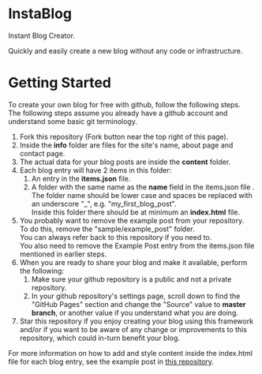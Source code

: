 # InstaBlog
Instant Blog Creator. 

Quickly and easily create a new blog without any code or infrastructure.

# Getting Started
To create your own blog for free with github, follow the following steps.  
The following steps assume you already have a github account and understand some basic git terminology.

1. Fork this repository (Fork button near the top right of this page).
3. Inside the **info** folder are files for the site's name, about page and contact page.
4. The actual data for your blog posts are inside the **content** folder.
5. Each blog entry will have 2 items in this folder:
    1. An entry in the **items.json** file.
    2. A folder with the same name as the **name** field in the items.json file  .
       The folder name should be lower case and spaces be replaced with an underscore "_", e.g. "my_first_blog_post".  
       Inside this folder there should be at minimum an **index.html** file.
7. You probably want to remove the example post from your repository.  
   To do this, remove the "sample/example_post" folder.  
   You can always refer back to this repository if you need to.  
   You also need to remove the Example Post entry from the items.json file mentioned in earlier steps.
6. When you are ready to share your blog and make it available, perform the following:
    1. Make sure your github repository is a public and not a private repository.
    2. In your github repository's settings page, scroll down to find the "GitHub Pages" section and change the "Source" value to **master branch**, or another value if you understand what you are doing.
7. Star this repository if you enjoy creating your blog using this framework and/or if you want to be aware of any change or improvements to this repository, which could in-turn benefit your blog.
  
For more information on how to add and style content inside the index.html file for each blog entry, see the example post in [this repository](https://quintonn.github.io/InstaBlog/#!/entry/sample/Example_Post).
